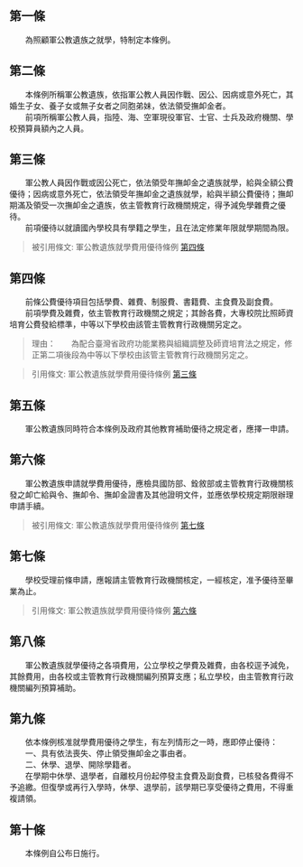 第一條 
-------
　　為照顧軍公教遺族之就學，特制定本條例。  


第二條 
-------
　　本條例所稱軍公教遺族，依指軍公教人員因作戰、因公、因病或意外死亡，其婚生子女、養子女或無子女者之同胞弟妹，依法領受撫卹金者。  
　　前項所稱軍公教人員，指陸、海、空軍現役軍官、士官、士兵及政府機關、學校預算員額內之人員。  


第三條 
-------
　　軍公教人員因作戰或因公死亡，依法領受年撫卹金之遺族就學，給與全額公費優待；因病或意外死亡，依法領受年撫卹金之遺族就學，給與半額公費優待；撫卹期滿及領受一次撫卹金之遺族，依主管教育行政機關規定，得予減免學雜費之優待。  
　　前項優待以就讀國內學校具有學籍之學生，且在法定修業年限就學期間為限。  
> 被引用條文: 軍公教遺族就學費用優待條例 [第四條](../../國防退輔/國防人事/軍公教遺族就學費用優待條例.md#第四條-)



第四條 
-------
　　前條公費優待項目包括學費、雜費、制服費、書籍費、主食費及副食費。  
　　前項學費及雜費，依主管教育行政機關之規定；其餘各費，大專校院比照師資培育公費發給標準，中等以下學校由該管主管教育行政機關另定之。  
> 理由：　　為配合臺灣省政府功能業務與組織調整及師資培育法之規定，修正第二項後段為中等以下學校由該管主管教育行政機關另定之。

> 引用條文: 軍公教遺族就學費用優待條例 [第三條](../../國防退輔/國防人事/軍公教遺族就學費用優待條例.md#第三條-)



第五條 
-------
　　軍公教遺族同時符合本條例及政府其他教育補助優待之規定者，應擇一申請。  


第六條 
-------
　　軍公教遺族申請就學費用優待，應檢具國防部、銓敘部或主管教育行政機關核發之卹亡給與令、撫卹令、撫卹金證書及其他證明文件，並應依學校規定期限辦理申請手續。  
> 被引用條文: 軍公教遺族就學費用優待條例 [第七條](../../國防退輔/國防人事/軍公教遺族就學費用優待條例.md#第七條-)



第七條 
-------
　　學校受理前條申請，應報請主管教育行政機關核定，一經核定，准予優待至畢業為止。  
> 引用條文: 軍公教遺族就學費用優待條例 [第六條](../../國防退輔/國防人事/軍公教遺族就學費用優待條例.md#第六條-)



第八條 
-------
　　軍公教遺族就學優待之各項費用，公立學校之學費及雜費，由各校逕予減免，其餘費用，由各校或主管教育行政機關編列預算支應；私立學校，由主管教育行政機關編列預算補助。  


第九條 
-------
　　依本條例核准就學費用優待之學生，有左列情形之一時，應即停止優待：  
　　一、具有依法喪失、停止領受撫卹金之事由者。  
　　二、休學、退學、開除學籍者。  
　　在學期中休學、退學者，自離校月份起停發主食費及副食費，已核發各費得不予追繳。但復學或再行入學時，休學、退學前，該學期已享受優待之費用，不得重複請領。  


第十條 
-------
　　本條例自公布日施行。